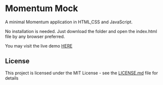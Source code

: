 # Momentum Mock

A minimal Momentum application in HTML,CSS and JavaScript. 

No installation is needed. Just download the folder and open the index.html file by any browser preferred. 

You may visit the live demo [HERE](https://peterhychan.github.io/momentum_mock/)

## License

This project is licensed under the MIT License - see the [LICENSE.md](https://github.com/peterhychan/beepsburger/blob/master/LICENSE) file for details